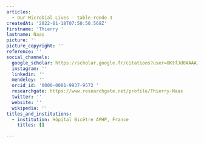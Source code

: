 ```yaml
---
articles:
  - Our Microbial Lives - table-ronde 3
createdAt: '2022-01-18T07:50:50.568Z'
firstname: 'Thierry '
lastname: Naas
picture: ''
picture_copyright: ''
reference: ''
social_channels:
  google_scholar: https://scholar.google.fr/citations?user=OKtfJd0AAAAJ&hl=fr
  instagram: ''
  linkedin: ''
  mendeley: ''
  orcid_id: '0000-0001-9937-9572 '
  researchgate: https://www.researchgate.net/profile/Thierry-Naas
  twitter: ''
  website: ''
  wikipedia: ''
titles_and_institutions:
  - institution: Hôpital Bicêtre APHP, France
    titles: []

---
```

